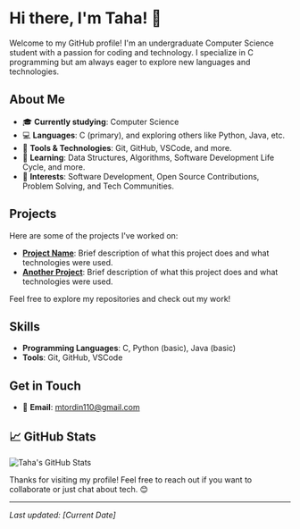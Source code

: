 # Hi there, I'm Taha! 👋

Welcome to my GitHub profile! I'm an undergraduate Computer Science student with a passion for coding and technology. I specialize in C programming but am always eager to explore new languages and technologies.

## About Me

- 🎓 **Currently studying**: Computer Science
- 💻 **Languages**: C (primary), and exploring others like Python, Java, etc.
- 🔧 **Tools & Technologies**: Git, GitHub, VSCode, and more.
- 🌱 **Learning**: Data Structures, Algorithms, Software Development Life Cycle, and more.
- 🌟 **Interests**: Software Development, Open Source Contributions, Problem Solving, and Tech Communities.

## Projects

Here are some of the projects I've worked on:

- **[Project Name](link-to-project)**: Brief description of what this project does and what technologies were used.
- **[Another Project](link-to-project)**: Brief description of what this project does and what technologies were used.
  
Feel free to explore my repositories and check out my work!

## Skills

- **Programming Languages**: C, Python (basic), Java (basic)
- **Tools**: Git, GitHub, VSCode

## Get in Touch

- 📧 **Email**: [mtordin110@gmail.com](mailto:your-email@example.com)

## 📈 GitHub Stats

![Taha's GitHub Stats](https://github-readme-stats.vercel.app/api?username=your-github-username&show_icons=true&count_private=true&hide_title=false)

Thanks for visiting my profile! Feel free to reach out if you want to collaborate or just chat about tech. 😊

---

*Last updated: [Current Date]*
